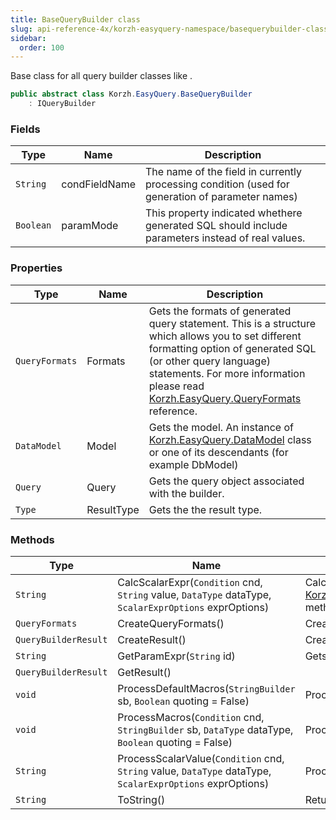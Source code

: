 ```yaml
---
title: BaseQueryBuilder class
slug: api-reference-4x/korzh-easyquery-namespace/basequerybuilder-class
sidebar:
  order: 100
---
```


Base class for all query builder classes like <see cref="!:Korzh.EasyQuery.LinqQueryBuilder" />.
```csharp
public abstract class Korzh.EasyQuery.BaseQueryBuilder
    : IQueryBuilder

```

### Fields

| Type | Name | Description | 
| --- | --- | --- | 
| `String` | condFieldName | The name of the field in currently processing condition (used for generation of parameter names) | 
| `Boolean` | paramMode | This property indicated whethere generated SQL should include parameters instead of real values. | 


### Properties

| Type | Name | Description | 
| --- | --- | --- | 
| `QueryFormats` | Formats | Gets the formats of generated query statement.  This is a structure which allows you to set different formatting option of generated SQL (or other query language) statements.  For more information please read [Korzh.EasyQuery.QueryFormats](///easyquery/docs/api-reference-4x/korzh-easyquery-namespace/queryformats-class) reference. | 
| `DataModel` | Model | Gets the model. An instance of [Korzh.EasyQuery.DataModel](///easyquery/docs/api-reference-4x/korzh-easyquery-namespace/datamodel-class) class or one of its descendants (for example DbModel) | 
| `Query` | Query | Gets the query object associated with the builder. | 
| `Type` | ResultType | Gets the the result type. | 


### Methods

| Type | Name | Description | 
| --- | --- | --- | 
| `String` | CalcScalarExpr(`Condition` cnd, `String` value, `DataType` dataType, `ScalarExprOptions` exprOptions) | Calculates the scalar value and returns SQL (or other query language) expression.  This function replaces all macros with their real values first and then call [Korzh.EasyQuery.BaseQueryBuilder.ProcessScalarValue(Korzh.EasyQuery.Condition,System.String,Korzh.EasyQuery.DataType,Korzh.EasyQuery.ScalarExprOptions)](///easyquery/docs/api-reference-4x/korzh-easyquery-namespace/basequerybuilder-class) method to get the result. | 
| `QueryFormats` | CreateQueryFormats() | Creates [Korzh.EasyQuery.QueryFormats](///easyquery/docs/api-reference-4x/korzh-easyquery-namespace/queryformats-class) object compatible with this type of query builder.  Should be overriden in descendant classes | 
| `QueryBuilderResult` | CreateResult() | Creates the result object. | 
| `String` | GetParamExpr(`String` id) | Gets the parameter expression. | 
| `QueryBuilderResult` | GetResult() |  | 
| `void` | ProcessDefaultMacros(`StringBuilder` sb, `Boolean` quoting = False) | Processes the default macros such as ${Today}, ${True} and others. | 
| `void` | ProcessMacros(`Condition` cnd, `StringBuilder` sb, `DataType` dataType, `Boolean` quoting = False) | Processes the macro values (both user-defined and default) | 
| `String` | ProcessScalarValue(`Condition` cnd, `String` value, `DataType` dataType, `ScalarExprOptions` exprOptions) | Processes the scalar value and returns SQL (or other query language) expression. | 
| `String` | ToString() | Returns a `System.String` that represents this instance. |
